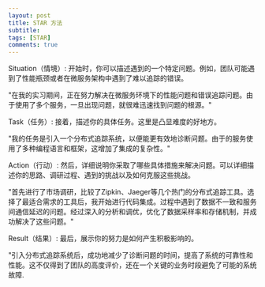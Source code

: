 ```yaml
---
layout: post
title: STAR 方法
subtitle:
tags: [STAR]
comments: true
---
```



Situation（情境）: 开始时，你可以描述遇到的一个特定问题。例如，团队可能遇到了性能瓶颈或者在微服务架构中遇到了难以追踪的错误。

"在我的实习期间，正在努力解决在微服务环境下的性能问题和错误追踪问题。由于使用了多个服务，一旦出现问题，就很难迅速找到问题的根源。"

Task（任务）: 接着，描述你的具体任务。这里是凸显难度的好地方。

"我的任务是引入一个分布式追踪系统，以便能更有效地诊断问题。由于的服务使用了多种编程语言和框架，这增加了集成的复杂性。"

Action（行动）: 然后，详细说明你采取了哪些具体措施来解决问题。可以详细描述你的思路、调研过程、遇到的挑战以及如何克服这些挑战。

"首先进行了市场调研，比较了Zipkin、Jaeger等几个热门的分布式追踪工具。选择了最适合需求的工具后，我开始进行代码集成。过程中遇到了数据不一致和服务间通信延迟的问题。经过深入的分析和调优，优化了数据采样率和存储机制，并成功解决了这些问题。"

Result（结果）: 最后，展示你的努力是如何产生积极影响的。

"引入分布式追踪系统后，成功地减少了诊断问题的时间，提高了系统的可靠性和性能。这不仅得到了团队的高度评价，还在一个关键的业务时段避免了可能的系统故障.


